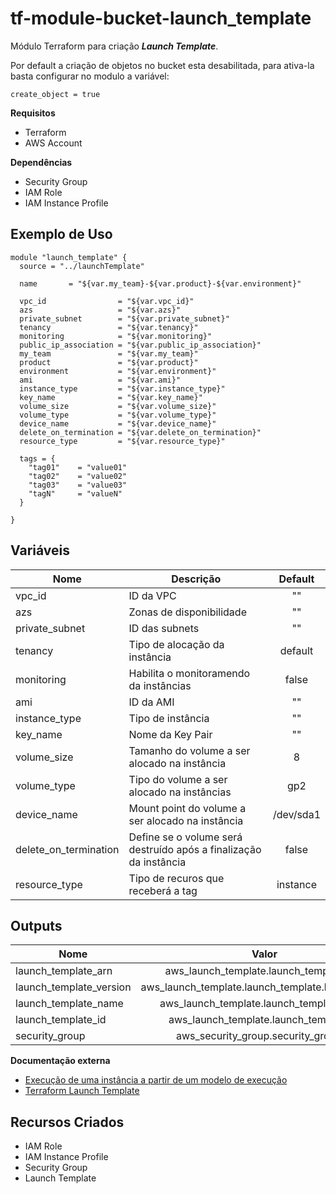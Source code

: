 # **tf-module-bucket-launch_template**

Módulo Terraform para criação ***Launch Template***.

Por default a criação de objetos no bucket esta desabilitada, para ativa-la basta configurar no modulo a variável:

 ```
 create_object = true
 ```

  **Requisitos**
 - Terraform
 - AWS Account
  
**Dependências**
 - Security Group
 - IAM Role
 - IAM Instance Profile

**Exemplo de Uso**
 ------
```
module "launch_template" {
  source = "../launchTemplate"

  name       = "${var.my_team}-${var.product}-${var.environment}"

  vpc_id                = "${var.vpc_id}"
  azs                   = "${var.azs}"
  private_subnet        = "${var.private_subnet}"
  tenancy               = "${var.tenancy}"
  monitoring            = "${var.monitoring}"
  public_ip_association = "${var.public_ip_association}"
  my_team               = "${var.my_team}"
  product               = "${var.product}"
  environment           = "${var.environment}"
  ami                   = "${var.ami}" 
  instance_type         = "${var.instance_type}"
  key_name              = "${var.key_name}"
  volume_size           = "${var.volume_size}"
  volume_type           = "${var.volume_type}"
  device_name           = "${var.device_name}"
  delete_on_termination = "${var.delete_on_termination}"
  resource_type         = "${var.resource_type}"

  tags = {
    "tag01"    = "value01"
    "tag02"    = "value02"
    "tag03"    = "value03"
    "tagN"     = "valueN"
  }

}

```
 **Variáveis**
 ------
 |         Nome         |                      Descrição                                                |  Default  |
 | -------------------- |-------------------------------------------------------------------------------|:---------:|
 | vpc_id               | ID da VPC                                                                     |    ""     |
 | azs                  | Zonas de disponibilidade                                                      |    ""     |
 | private_subnet       | ID das subnets                                                                |    ""     |
 | tenancy              | Tipo de alocação da instância                                                 |  default  |
 | monitoring           | Habilita o monitoramendo da instâncias                                        |   false   |
 | ami                  | ID da AMI                                                                     |    ""     |
 | instance_type        | Tipo de instância                                                             |    ""     |
 | key_name             | Nome da Key Pair                                                              |    ""     |
 | volume_size          | Tamanho do volume a ser alocado na instância                                  |     8     |
 | volume_type          | Tipo do volume a ser alocado na instâncias                                    |    gp2    |
 | device_name          | Mount point do volume a ser alocado na instância                              | /dev/sda1 |
 | delete_on_termination| Define se o volume será destruído após a finalização da instância             |   false   |
 | resource_type        | Tipo de recuros que receberá a tag                                            |  instance |

 **Outputs**
 ------
 |           Nome         |                   Valor                            |
 | ---------------------- |:--------------------------------------------------:|
 | launch_template_arn    | aws_launch_template.launch_template.arn            |
 | launch_template_version| aws_launch_template.launch_template.latest_version |
 | launch_template_name   | aws_launch_template.launch_template.name           |
 | launch_template_id     | aws_launch_template.launch_template.id             |
 | security_group         | aws_security_group.security_group.id               |

 **Documentação externa**
 - [Execução de uma instância a partir de um modelo de execução](https://docs.aws.amazon.com/pt_br/AWSEC2/latest/UserGuide/ec2-launch-templates.html)
 - [Terraform Launch Template](https://www.terraform.io/docs/providers/aws/r/launch_template.html)

 **Recursos Criados**
 ------
 - IAM Role
 - IAM Instance Profile
 - Security Group
 - Launch Template
